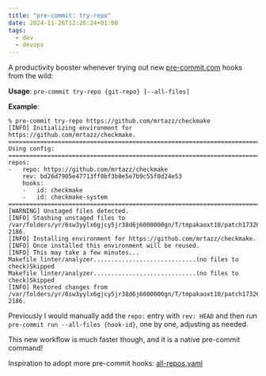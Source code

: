 ```yaml
---
title: "pre-commit: try-repo"
date: 2024-11-26T12:26:24+01:00
tags:
  - dev
  - devops
---
```


A productivity booster whenever trying out new
[pre-commit.com](https://pre-commit.com/) hooks from the wild:

<!--more-->

**Usage**: `pre-commit try-repo {git-repo} [--all-files]`

**Example**:

```console
% pre-commit try-repo https://github.com/mrtazz/checkmake
[INFO] Initializing environment for https://github.com/mrtazz/checkmake.
===============================================================================
Using config:
===============================================================================
repos:
-   repo: https://github.com/mrtazz/checkmake
    rev: bd26d7905e47713ff0bf3b0e5e7b9c55f0d24e53
    hooks:
    -   id: checkmake
    -   id: checkmake-system
===============================================================================
[WARNING] Unstaged files detected.
[INFO] Stashing unstaged files to /var/folders/yr/6sw3yylx6gjcy5jr38d6j6000000gn/T/tmpakaoxt10/patch1732620344-2186.
[INFO] Installing environment for https://github.com/mrtazz/checkmake.
[INFO] Once installed this environment will be reused.
[INFO] This may take a few minutes...
Makefile linter/analyzer.............................(no files to check)Skipped
Makefile linter/analyzer.............................(no files to check)Skipped
[INFO] Restored changes from /var/folders/yr/6sw3yylx6gjcy5jr38d6j6000000gn/T/tmpakaoxt10/patch1732620344-2186.
```

Previously I would manually add the `repo:` entry with `rev: HEAD` and then run
`pre-commit run --all-files {hook-id}`, one by one, adjusting as needed.

This new workflow is much faster though, and it is a native pre-commit command!

Inspiration to adopt more pre-commit hooks: [all-repos.yaml](https://github.com/pre-commit/pre-commit.com/blob/master/all-repos.yaml)
